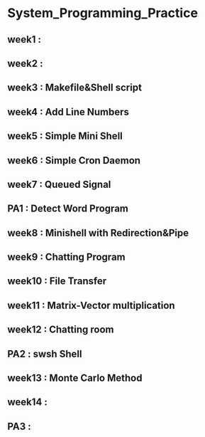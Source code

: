 # System_Programming_Practice

## week1 :
## week2 :
## week3 : Makefile&Shell script
## week4 : Add Line Numbers
## week5 : Simple Mini Shell
## week6 : Simple Cron Daemon
## week7 : Queued Signal
## PA1 : Detect Word Program
## week8 : Minishell with Redirection&Pipe
## week9 : Chatting Program
## week10 : File Transfer
## week11 : Matrix-Vector multiplication 
## week12 : Chatting room
## PA2 : swsh Shell
## week13 : Monte Carlo Method
## week14 :
## PA3 :
